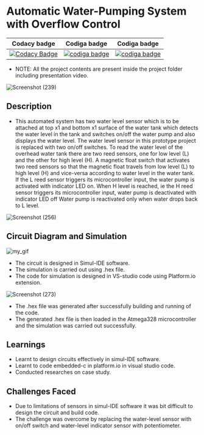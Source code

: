 # Automatic Water-Pumping System with Overflow Control

| Codacy badge | Codiga badge | Codiga badge |
|--------------|--------------|--------------|
|[![Codacy Badge](https://app.codacy.com/project/badge/Grade/314c0eb2cec7472f805e7eaab30188d5)](https://www.codacy.com/gh/OmkarChitragar/M2-EmbSys/dashboard?utm_source=github.com&amp;utm_medium=referral&amp;utm_content=OmkarChitragar/M2-EmbSys&amp;utm_campaign=Badge_Grade)| <a href="https://api.codiga.io/project/31477/score/svg">   <img src="https://api.codiga.io/project/31477/score/svg?style=dark" alt="codiga badge" /></a> |  <a href="https://api.codiga.io/project/31477/status/svg">   <img src="https://api.codiga.io/project/31477/status/svg" alt="codiga badge" /></a> |

* NOTE: All the project contents are present inside the project folder including presentation video.

![Screenshot (239)](https://user-images.githubusercontent.com/42509490/155874997-4b79db24-c957-4cbf-b124-32bafc852b7b.png)

## Description

* This automated system has two water level sensor which is to be attached at top x1 and bottom x1 surface of the water tank
  which detects the water level in the tank and switches on/off the water pump and also displays the water level. The water level
  sensor in this prototype project is replaced with two on/off switches. To read the water level of the overhead water tank there
  are two reed sensors, one for low level (L) and the other for high level (H). A magnetic float switch that activates two reed
  sensors so that the magnetic float travels from low level (L) to high level (H) and vice-versa according to water level in the
  water tank. If the L reed sensor triggers its microcontroller input, the water pump is activated with indicator LED on. When H
  level is reached, ie the H reed sensor triggers its microcontroller input, water pump is deactivated with indicator LED off
  Water pump is reactivated only when water drops back to L level.

![Screenshot (256)](https://user-images.githubusercontent.com/42509490/156889253-3e715b80-4885-4445-9ca1-6a24c87a6dd9.png)

## Circuit Diagram and Simulation

![my_gif](https://user-images.githubusercontent.com/42509490/157237390-250b7577-1138-4244-ab5a-6b52d8b241e4.gif)

* The circuit is designed in Simul-IDE software.
* The simulation is carried out using .hex file.
* The code for simulation is designed in VS-studio code using Platform.io extension.

![Screenshot (273)](https://user-images.githubusercontent.com/42509490/157050478-b95b929b-d6b0-4ea1-bffa-6a048746a18b.png)

* The .hex file was generated after successfully building and running of the code.
* The generated .hex file is then loaded in the Atmega328 microcontroller and the simulation was carried out successfully.  

## Learnings

* Learnt to design circuits effectively in simul-IDE software.
* Learnt to code embedded-c in platform.io in visual studio code.
* Conducted researches on case study.

## Challenges Faced

* Due to limitations of sensors in simul-IDE software it was bit difficult to design the circuit and build code. 
* The challenge was overcome by replacing the water-level sensor with on/off switch and water-level indicator sensor with
  potentiometer.
  
